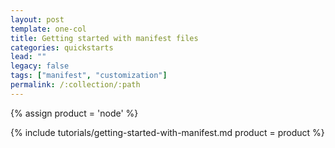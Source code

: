 ```yaml
---
layout: post
template: one-col
title: Getting started with manifest files
categories: quickstarts
lead: ""
legacy: false
tags: ["manifest", "customization"]
permalink: /:collection/:path
---
```



{% assign product = 'node' %}

{% include tutorials/getting-started-with-manifest.md product = product %}